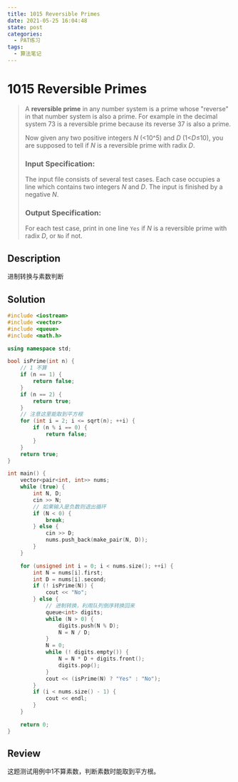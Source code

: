 ```yaml
---
title: 1015 Reversible Primes
date: 2021-05-25 16:04:48
state: post
categories:
  - PAT练习
tags:
  - 算法笔记
---
```


#  1015 Reversible Primes

> A **reversible prime** in any number system is a prime whose "reverse" in that number system is also a prime. For example in the decimal system 73 is a reversible prime because its reverse 37 is also a prime.
>
> Now given any two positive integers *N* (<10^5) and *D* (1<*D*≤10), you are supposed to tell if *N* is a reversible prime with radix *D*.
>
> ### Input Specification:
>
> The input file consists of several test cases. Each case occupies a line which contains two integers *N* and *D*. The input is finished by a negative *N*.
>
> ### Output Specification:
>
> For each test case, print in one line `Yes` if *N* is a reversible prime with radix *D*, or `No` if not.

## Description

进制转换与素数判断

## Solution

```c++
#include <iostream>
#include <vector>
#include <queue>
#include <math.h>

using namespace std;

bool isPrime(int n) {
    // 1 不算
    if (n == 1) {
        return false;
    }
    if (n == 2) {
        return true;
    }
    // 注意这里能取到平方根
    for (int i = 2; i <= sqrt(n); ++i) {
        if (n % i == 0) {
            return false;
        }
    }
    return true;
}

int main() {
    vector<pair<int, int>> nums;
    while (true) {
        int N, D;
        cin >> N;
        // 如果输入是负数则退出循环
        if (N < 0) {
            break;
        } else {
            cin >> D;
            nums.push_back(make_pair(N, D));
        }
    }

    for (unsigned int i = 0; i < nums.size(); ++i) {
        int N = nums[i].first;
        int D = nums[i].second;
        if (! isPrime(N)) {
            cout << "No";
        } else {
            // 进制转换，利用队列倒序转换回来
            queue<int> digits;
            while (N > 0) {
                digits.push(N % D);
                N = N / D;
            }
            N = 0;
            while (! digits.empty()) {
                N = N * D + digits.front();
                digits.pop();
            }
            cout << (isPrime(N) ? "Yes" : "No");
        }
        if (i < nums.size() - 1) {
            cout << endl;
        }
    }

    return 0;
}
```

##  Review

这题测试用例中1不算素数，判断素数时能取到平方根。